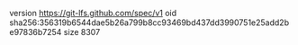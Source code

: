 version https://git-lfs.github.com/spec/v1
oid sha256:356319b6544dae5b26a799b8cc93469bd437dd3990751e25add2be97836b7254
size 8307
